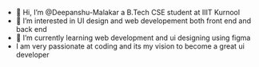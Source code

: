 - 👋 Hi, I’m @Deepanshu-Malakar a B.Tech CSE student at IIIT Kurnool 
- 👀 I’m interested in UI design and web developement both front end and back end
- 🌱 I’m currently learning web development and ui designing using figma
- I am very passionate at coding and its my vision to become a great ui developer


<!---
Deepanshu-Malakar/Deepanshu-Malakar is a ✨ special ✨ repository because its `README.md` (this file) appears on your GitHub profile.
You can click the Preview link to take a look at your changes.
--->
